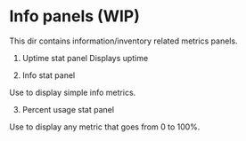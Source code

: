 # Info panels (WIP)

This dir contains information/inventory related metrics panels.

1. Uptime stat panel
Displays uptime

2. Info stat panel

Use to display simple info metrics.

3. Percent usage stat panel

Use to display any metric that goes from 0 to 100%.